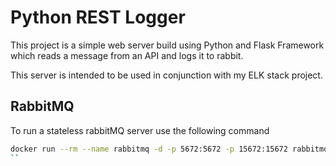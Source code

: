 # Python REST Logger
This project is a simple web server build using Python and Flask Framework which 
reads a message from an API and logs it to rabbit.

This server is intended to be used in conjunction with my ELK stack project.

## RabbitMQ
To run a stateless rabbitMQ server use the following command
``` bash
docker run --rm --name rabbitmq -d -p 5672:5672 -p 15672:15672 rabbitmq:management
``
